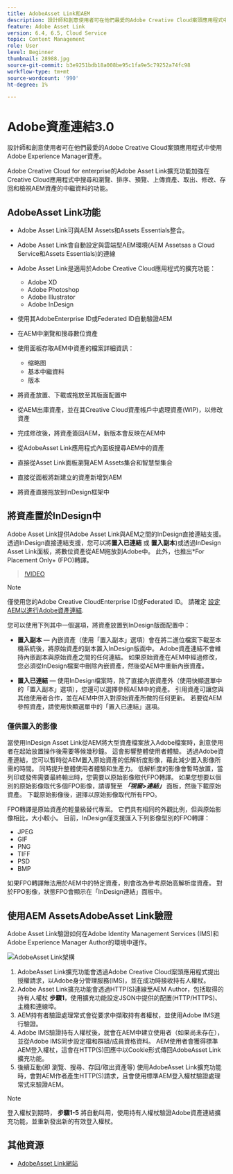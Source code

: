 ```yaml
---
title: AdobeAsset Link和AEM
description: 設計師和創意使用者可在他們最愛的Adobe Creative Cloud案頭應用程式中使用Adobe Experience Manager資產。 適用於Adobe Creative Cloud for enterprise的AdobeAsset Link擴充功能加強在Adobe XD、Photoshop、InDesign和Illustrator等Creative Cloud工具中搜尋和瀏覽、排序、預覽、上傳資產、取出、修改、存回和檢視AEM資產的中繼資料的功能。
feature: Adobe Asset Link
version: 6.4, 6.5, Cloud Service
topic: Content Management
role: User
level: Beginner
thumbnail: 28988.jpg
source-git-commit: b3e9251bdb18a008be95c1fa9e5c79252a74fc98
workflow-type: tm+mt
source-wordcount: '990'
ht-degree: 1%

---
```



# Adobe資產連結3.0

設計師和創意使用者可在他們最愛的Adobe Creative Cloud案頭應用程式中使用Adobe Experience Manager資產。

Adobe Creative Cloud for enterprise的Adobe Asset Link擴充功能加強在Creative Cloud應用程式中搜尋和瀏覽、排序、預覽、上傳資產、取出、修改、存回和檢視AEM資產的中繼資料的功能。

## AdobeAsset Link功能

+ Adobe Asset Link可與AEM Assets和Assets Essentials整合。
+ Adobe Asset Link會自動設定與雲端型AEM環境(AEM Assetsas a Cloud Service和Assets Essentials)的連線
+ Adobe Asset Link是適用於Adobe Creative Cloud應用程式的擴充功能：

   + Adobe XD
   + Adobe Photoshop
   + Adobe Illustrator
   + Adobe InDesign

+ 使用其AdobeEnterprise ID或Federated ID自動驗證AEM
+ 在AEM中瀏覽和搜尋數位資產
+ 使用面板存取AEM中資產的檔案詳細資訊：
   + 缩略图
   + 基本中繼資料
   + 版本
+ 將資產放置、下載或拖放至其版面配置中
+ 從AEM出庫資產，並在其Creative Cloud資產帳戶中處理資產(WIP)，以修改資產
+ 完成修改後，將資產簽回AEM，新版本會反映在AEM中
+ 從AdobeAsset Link應用程式內面板搜尋AEM中的資產
+ 直接從Asset Link面板瀏覽AEM Assets集合和智慧型集合
+ 直接從面板將新建立的資產新增到AEM
+ 將資產直接拖放到InDesign框架中

## 將資產置於InDesign中

Adobe Asset Link提供Adobe Asset Link與AEM之間的InDesign直接連結支援。 透過InDesign直接連結支援，您可以將&#x200B;__置入已連結__ 或 __置入副本__)或透過InDesign Asset Link面板，將數位資產從AEM拖放到Adobe中。 此外，也推出*For Placement Only+ (FPO)轉譯。

>[!VIDEO](https://video.tv.adobe.com/v/28988?quality=12&learn=on)

>[!NOTE]
>
>僅使用您的Adobe Creative CloudEnterprise ID或Federated ID。 請確定 [設定AEM以進行Adobe資產連結](https://helpx.adobe.com/enterprise/admin-guide.html/enterprise/using/adobe-asset-link.ug.html).

您可以使用下列其中一個選項，將資產放置到InDesign版面配置中：

+ **置入副本**  — 內嵌資產（使用「置入副本」選項）會在將二進位檔案下載至本機系統後，將原始資產的副本置入InDesign版面中。 Adobe資產連結不會維持內嵌副本與原始資產之間的任何連結。 如果原始資產在AEM中經過修改，您必須從InDesign檔案中刪除內嵌資產，然後從AEM中重新內嵌資產。

+ **置入已連結**  — 使用InDesign檔案時，除了直接內嵌資產外（使用快顯選單中的「置入副本」選項），您還可以選擇參照AEM中的資產。 引用資產可讓您與其他使用者合作，並在AEM中併入對原始資產所做的任何更新。 若要從AEM參照資產，請使用快顯選單中的「置入已連結」選項。

### 僅供置入的影像

當使用InDesign Asset Link從AEM將大型資產檔案放入Adobe檔案時，創意使用者在起始放置操作後需要等候幾秒鐘。 這會影響整體使用者體驗。 透過Adobe資產連結，您可以暫時從AEM置入原始資產的低解析度影像，藉此減少置入影像所需的時間。 同時提升整體使用者體驗和生產力。 低解析度的影像會暫時放置，當列印或發佈需要最終輸出時，您需要以原始影像取代FPO轉譯。 如果您想要以個別的原始影像取代多個FPO影像，請導覽至 **_「視窗>連結」_** 面板，然後下載原始資產。 下載原始影像後，選擇以原始影像取代所有FPO。

FPO轉譯是原始資產的輕量級替代專案。 它們具有相同的外觀比例，但與原始影像相比，大小較小。 目前，InDesign僅支援匯入下列影像型別的FPO轉譯：

+ JPEG
+ GIF
+ PNG
+ TIFF
+ PSD
+ BMP

如果FPO轉譯無法用於AEM中的特定資產，則會改為參考原始高解析度資產。 對於FPO影像，狀態FPO會顯示在「InDesign連結」面板中。

## 使用AEM AssetsAdobeAsset Link驗證

Adobe Asset Link驗證如何在Adobe Identity Management Services (IMS)和Adobe Experience Manager Author的環境中運作。

![AdobeAsset Link架構](assets/adobe-asset-link-article-understand.png)

1. AdobeAsset Link擴充功能會透過Adobe Creative Cloud案頭應用程式提出授權請求，以Adobe身分管理服務(IMS)，並在成功時接收持有人權杖。
1. Adobe Asset Link擴充功能會透過HTTP(S)連線至AEM Author，包括取得的持有人權杖 **步驟1**，使用擴充功能設定JSON中提供的配置(HTTP/HTTPS)、主機和連線埠。
1. AEM持有者驗證處理常式會從要求中擷取持有者權杖，並使用Adobe IMS進行驗證。
1. Adobe IMS驗證持有人權杖後，就會在AEM中建立使用者（如果尚未存在），並從Adobe IMS同步設定檔和群組/成員資格資料。 AEM使用者會獲得標準AEM登入權杖，這會在HTTP(S)回應中以Cookie形式傳回AdobeAsset Link擴充功能。
1. 後續互動(即 瀏覽、搜尋、存回/取出資產等) 使用AdobeAsset Link擴充功能時，會對AEM作者產生HTTP(S)請求，且會使用標準AEM登入權杖驗證處理常式來驗證AEM。

>[!NOTE]
>
>登入權杖到期時， **步驟1-5** 將自動叫用，使用持有人權杖驗證Adobe資產連結擴充功能，並重新發出新的有效登入權杖。

## 其他資源

+ [AdobeAsset Link網站](https://www.adobe.com/cn/creativecloud/business/enterprise/adobe-asset-link.html)

